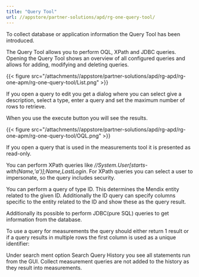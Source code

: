 ```yaml
---
title: "Query Tool"
url: //appstore/partner-solutions/apd/rg-one-query-tool/
---
```

To collect database or application information the Query Tool has been introduced.

The Query Tool allows you to perform OQL, XPath and JDBC queries. Opening the Query Tool shows an overview of all configured queries and allows for adding, modifying and deleting queries.

{{< figure src="/attachments//appstore/partner-solutions/apd/rg-apd/rg-one-apm/rg-one-query-tool/List.png" >}}

If you open a query to edit you get a dialog where you can select give a description, select a type, enter a query and set the maximum number of rows to retrieve.

When you use the execute button you will see the results.

{{< figure src="/attachments//appstore/partner-solutions/apd/rg-apd/rg-one-apm/rg-one-query-tool/OQL.png" >}}                       

If you open a query that is used in the measurements tool it is presented as read-only.

You can perform XPath queries like *//System.User[starts-with(Name,'a')];Name,LastLogin*. For XPath queries you can select a user to impersonate, so the query includes security.

You can perform a query of type ID. This determines the Mendix entity related to the given ID.
Additionally the ID query can specify columns specific to the entity related to the ID and show these as the query result.

Additionally its possible to perform JDBC(pure SQL) queries to get information from the database.

To use a query for measurements the query should either return 1 result or if a query results in multiple rows the first column is used as a unique identifier:

Under search ment option Search Query History you see all statements run from the GUI. Collect measurement queries are not added to the history as they result into measurements.
